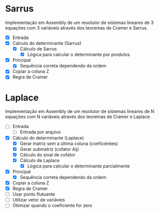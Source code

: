 # Sarrus

Implementação em Assembly de um resolutor de sistemas lineares de 3 equações com 3 variáveis através dos teoremas de Cramer e Sarrus.

- [x] Entrada
- [x] Cálculo do determinante (Sarrus)
  - [x] Cálculo de Sarrus
    - [x] Lógica para calcular o determinante por produtos
- [x] Principal
  - [x] Sequência correta dependendo da ordem
- [x] Copiar a coluna Z
- [x] Regra de Cramer

# Laplace

Implementação em Assembly de um resolutor de sistemas lineares de N equações com N variáveis através dos teoremas de Cramer e Laplace.

- [ ] Entrada
  - [ ] Entrada por arquivo
- [x] Cálculo do determinante (Laplace)
  - [x] Gerar matriz sem a última coluna (coeficientes)
  - [x] Gerar submatriz (cofator Aij)
  - [x] Cálculo do sinal de cofator
  - [x] Cálculo de Laplace
    - [x] Lógica para calcular o determinante parcialmente
- [x] Principal
  - [x] Sequência correta dependendo da ordem
- [x] Copiar a coluna Z
- [x] Regra de Cramer
- [ ] Usar ponto flutuante
- [ ] Utilizar vetor de variáveis
- [ ] Otimizar quando o coeficiente for zero
